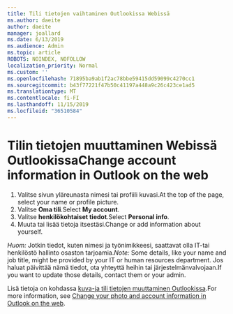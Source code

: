 ```yaml
---
title: Tili tietojen vaihtaminen Outlookissa Webissä
ms.author: daeite
author: daeite
manager: joallard
ms.date: 6/13/2019
ms.audience: Admin
ms.topic: article
ROBOTS: NOINDEX, NOFOLLOW
localization_priority: Normal
ms.custom: ''
ms.openlocfilehash: 71895ba9ab1f2ac78bbe59415dd59099c4270cc1
ms.sourcegitcommit: b43f77221f47b50c41197a448a9c26c423ce1ad5
ms.translationtype: MT
ms.contentlocale: fi-FI
ms.lasthandoff: 11/15/2019
ms.locfileid: "36510584"
---
```

# <a name="change-account-information-in-outlook-on-the-web"></a><span data-ttu-id="f3740-102">Tilin tietojen muuttaminen Webissä Outlookissa</span><span class="sxs-lookup"><span data-stu-id="f3740-102">Change account information in Outlook on the web</span></span>

1. <span data-ttu-id="f3740-103">Valitse sivun yläreunasta nimesi tai profiili kuvasi.</span><span class="sxs-lookup"><span data-stu-id="f3740-103">At the top of the page, select your name or profile picture.</span></span>
1. <span data-ttu-id="f3740-104">Valitse **Oma tili**.</span><span class="sxs-lookup"><span data-stu-id="f3740-104">Select **My account**.</span></span>
1. <span data-ttu-id="f3740-105">Valitse **henkilökohtaiset tiedot**.</span><span class="sxs-lookup"><span data-stu-id="f3740-105">Select **Personal info**.</span></span>
1. <span data-ttu-id="f3740-106">Muuta tai lisää tietoja itsestäsi.</span><span class="sxs-lookup"><span data-stu-id="f3740-106">Change or add information about yourself.</span></span>

<span data-ttu-id="f3740-107">*Huom:* Jotkin tiedot, kuten nimesi ja työnimikkeesi, saattavat olla IT-tai henkilöstö hallinto osaston tarjoamia.</span><span class="sxs-lookup"><span data-stu-id="f3740-107">*Note:* Some details, like your name and job title, might be provided by your IT or human resources department.</span></span> <span data-ttu-id="f3740-108">Jos haluat päivittää nämä tiedot, ota yhteyttä heihin tai järjestelmänvalvojaan.</span><span class="sxs-lookup"><span data-stu-id="f3740-108">If you want to update those details, contact them or your admin.</span></span>

<span data-ttu-id="f3740-109">Lisä tietoja on kohdassa [kuva-ja tili tietojen muuttaminen Outlookissa](https://support.office.com/article/b2dbb289-851d-4bed-93c3-3e136f5659ec).</span><span class="sxs-lookup"><span data-stu-id="f3740-109">For more information, see [Change your photo and account information in Outlook on the web](https://support.office.com/article/b2dbb289-851d-4bed-93c3-3e136f5659ec).</span></span>